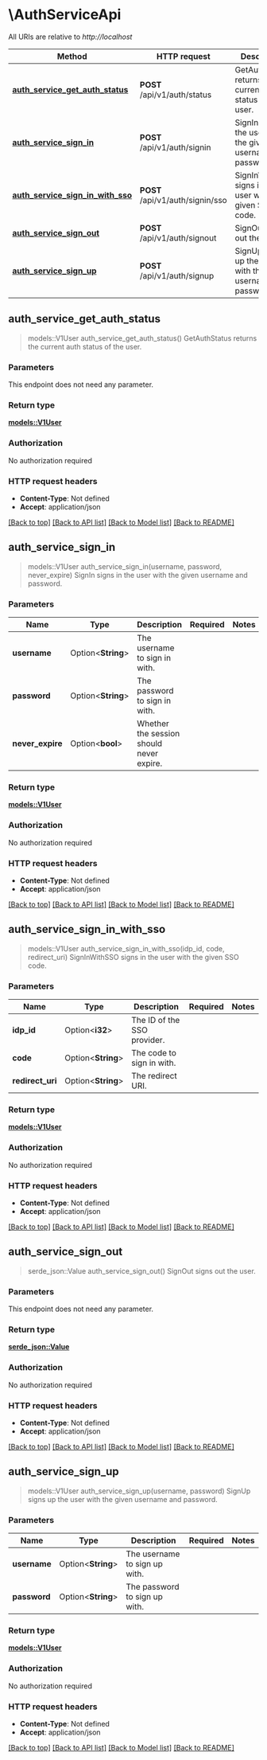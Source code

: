 # \AuthServiceApi

All URIs are relative to *http://localhost*

Method | HTTP request | Description
------------- | ------------- | -------------
[**auth_service_get_auth_status**](AuthServiceApi.md#auth_service_get_auth_status) | **POST** /api/v1/auth/status | GetAuthStatus returns the current auth status of the user.
[**auth_service_sign_in**](AuthServiceApi.md#auth_service_sign_in) | **POST** /api/v1/auth/signin | SignIn signs in the user with the given username and password.
[**auth_service_sign_in_with_sso**](AuthServiceApi.md#auth_service_sign_in_with_sso) | **POST** /api/v1/auth/signin/sso | SignInWithSSO signs in the user with the given SSO code.
[**auth_service_sign_out**](AuthServiceApi.md#auth_service_sign_out) | **POST** /api/v1/auth/signout | SignOut signs out the user.
[**auth_service_sign_up**](AuthServiceApi.md#auth_service_sign_up) | **POST** /api/v1/auth/signup | SignUp signs up the user with the given username and password.



## auth_service_get_auth_status

> models::V1User auth_service_get_auth_status()
GetAuthStatus returns the current auth status of the user.

### Parameters

This endpoint does not need any parameter.

### Return type

[**models::V1User**](v1User.md)

### Authorization

No authorization required

### HTTP request headers

- **Content-Type**: Not defined
- **Accept**: application/json

[[Back to top]](#) [[Back to API list]](../README.md#documentation-for-api-endpoints) [[Back to Model list]](../README.md#documentation-for-models) [[Back to README]](../README.md)


## auth_service_sign_in

> models::V1User auth_service_sign_in(username, password, never_expire)
SignIn signs in the user with the given username and password.

### Parameters


Name | Type | Description  | Required | Notes
------------- | ------------- | ------------- | ------------- | -------------
**username** | Option<**String**> | The username to sign in with. |  |
**password** | Option<**String**> | The password to sign in with. |  |
**never_expire** | Option<**bool**> | Whether the session should never expire. |  |

### Return type

[**models::V1User**](v1User.md)

### Authorization

No authorization required

### HTTP request headers

- **Content-Type**: Not defined
- **Accept**: application/json

[[Back to top]](#) [[Back to API list]](../README.md#documentation-for-api-endpoints) [[Back to Model list]](../README.md#documentation-for-models) [[Back to README]](../README.md)


## auth_service_sign_in_with_sso

> models::V1User auth_service_sign_in_with_sso(idp_id, code, redirect_uri)
SignInWithSSO signs in the user with the given SSO code.

### Parameters


Name | Type | Description  | Required | Notes
------------- | ------------- | ------------- | ------------- | -------------
**idp_id** | Option<**i32**> | The ID of the SSO provider. |  |
**code** | Option<**String**> | The code to sign in with. |  |
**redirect_uri** | Option<**String**> | The redirect URI. |  |

### Return type

[**models::V1User**](v1User.md)

### Authorization

No authorization required

### HTTP request headers

- **Content-Type**: Not defined
- **Accept**: application/json

[[Back to top]](#) [[Back to API list]](../README.md#documentation-for-api-endpoints) [[Back to Model list]](../README.md#documentation-for-models) [[Back to README]](../README.md)


## auth_service_sign_out

> serde_json::Value auth_service_sign_out()
SignOut signs out the user.

### Parameters

This endpoint does not need any parameter.

### Return type

[**serde_json::Value**](serde_json::Value.md)

### Authorization

No authorization required

### HTTP request headers

- **Content-Type**: Not defined
- **Accept**: application/json

[[Back to top]](#) [[Back to API list]](../README.md#documentation-for-api-endpoints) [[Back to Model list]](../README.md#documentation-for-models) [[Back to README]](../README.md)


## auth_service_sign_up

> models::V1User auth_service_sign_up(username, password)
SignUp signs up the user with the given username and password.

### Parameters


Name | Type | Description  | Required | Notes
------------- | ------------- | ------------- | ------------- | -------------
**username** | Option<**String**> | The username to sign up with. |  |
**password** | Option<**String**> | The password to sign up with. |  |

### Return type

[**models::V1User**](v1User.md)

### Authorization

No authorization required

### HTTP request headers

- **Content-Type**: Not defined
- **Accept**: application/json

[[Back to top]](#) [[Back to API list]](../README.md#documentation-for-api-endpoints) [[Back to Model list]](../README.md#documentation-for-models) [[Back to README]](../README.md)

